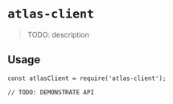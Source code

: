 # `atlas-client`

> TODO: description

## Usage

```
const atlasClient = require('atlas-client');

// TODO: DEMONSTRATE API
```
